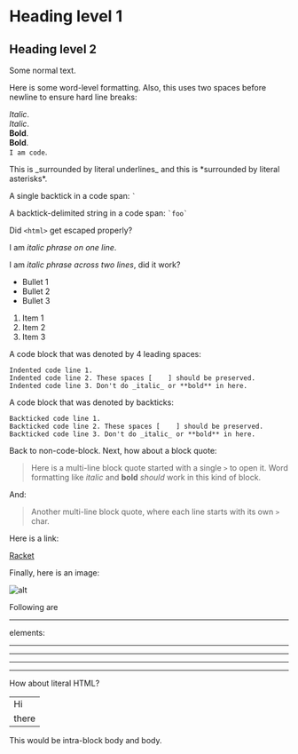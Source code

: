 # Heading level 1

## Heading level 2

Some normal text.

Here is some word-level formatting. Also, this uses two spaces before
newline to ensure hard line breaks:

_Italic_.  
*Italic*.  
__Bold__.  
**Bold**.  
`I am code`.  

This is \_surrounded by literal underlines\_ and this is \*surrounded
by literal asterisks\*.

A single backtick in a code span: `` ` ``

A backtick-delimited string in a code span: `` `foo` ``

Did `<html>` get escaped properly?

I am _italic phrase on one line_.

I am _italic phrase across two
lines_, did it work?

- Bullet 1
- Bullet 2
- Bullet 3

1. Item 1
2. Item 2
3. Item 3

A code block that was denoted by 4 leading spaces:

    Indented code line 1.
    Indented code line 2. These spaces [    ] should be preserved.
    Indented code line 3. Don't do _italic_ or **bold** in here.

A code block that was denoted by backticks:

```racket
Backticked code line 1.
Backticked code line 2. These spaces [    ] should be preserved.
Backticked code line 3. Don't do _italic_ or **bold** in here.
```
Back to non-code-block. Next, how about a block quote:

> Here is a multi-line block quote started
with a single `>` to open it. Word formatting
like _italic_ and __bold__ _should_ work in this
kind of block.

And:

> Another multi-line block quote, where
> each line starts with its own `>` char.

Here is a link:

[Racket](http://www.racket-lang.org/)

Finally, here is an image:

![alt](http://racket-lang.org/logo.png "Racket logo")

Following are <hr> elements:

---

***

- - -

* * *

How about literal HTML?

<table>
<tr>
<td>Hi</td>
</tr>
<tr>
<td>there</td>
</tr>
</table>

This would be intra-block <span>body</span> and <span key="val">body</span>.
